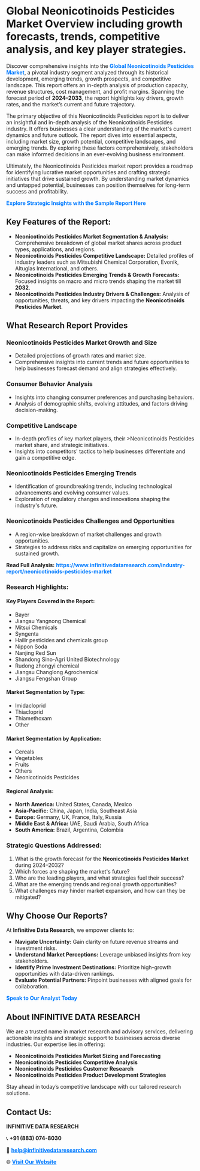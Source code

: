 <h1>Global Neonicotinoids Pesticides Market Overview including growth forecasts, trends, competitive analysis, and key player strategies.</h1>
<p>
Discover comprehensive insights into the 
<a href="https://www.infinitivedataresearch.com/industry-report/neonicotinoids-pesticides-market" rel="dofollow" style="color: #007BFF; text-decoration: none;"><strong>Global Neonicotinoids Pesticides Market</strong></a>, a pivotal industry segment analyzed through its historical development, emerging trends, growth prospects, and competitive landscape. This report offers an in-depth analysis of production capacity, revenue structures, cost management, and profit margins. Spanning the forecast period of <strong>2024–2033</strong>, the report highlights key drivers, growth rates, and the market’s current and future trajectory.
</p>
<p>
The primary objective of this Neonicotinoids Pesticides report is to deliver an insightful and in-depth analysis of the Neonicotinoids Pesticides industry. It offers businesses a clear understanding of the market's current dynamics and future outlook. The report dives into essential aspects, including market size, growth potential, competitive landscapes, and emerging trends. By exploring these factors comprehensively, stakeholders can make informed decisions in an ever-evolving business environment.
</p>
<p>
Ultimately, the Neonicotinoids Pesticides market report provides a roadmap for identifying lucrative market opportunities and crafting strategic initiatives that drive sustained growth. By understanding market dynamics and untapped potential, businesses can position themselves for long-term success and profitability.
</p>
<p>
<a href="https://www.infinitivedataresearch.com/request-sample/reportId=111399" style="color: #007BFF; text-decoration: none;"><strong>Explore Strategic Insights with the Sample Report Here</strong></a>
</p>

<h2>Key Features of the Report:</h2>
<ul>
<li><strong>Neonicotinoids Pesticides Market Segmentation & Analysis:</strong> Comprehensive breakdown of global market shares across product types, applications, and regions.</li>
<li><strong>Neonicotinoids Pesticides Competitive Landscape:</strong> Detailed profiles of industry leaders such as Mitsubishi Chemical Corporation, Evonik, Altuglas International, and others.</li>
<li><strong>Neonicotinoids Pesticides Emerging Trends & Growth Forecasts:</strong> Focused insights on macro and micro trends shaping the market till <strong>2032</strong>.</li>
<li><strong>Neonicotinoids Pesticides Industry Drivers & Challenges:</strong> Analysis of opportunities, threats, and key drivers impacting the <strong>Neonicotinoids Pesticides Market</strong>.</li>
</ul>

<h2>What Research Report Provides</h2>
<h3>Neonicotinoids Pesticides Market Growth and Size</h3>
<ul>
<li>Detailed projections of growth rates and market size.</li>
<li>Comprehensive insights into current trends and future opportunities to help businesses forecast demand and align strategies effectively.</li>
</ul>

<h3>Consumer Behavior Analysis</h3>
<ul>
<li>Insights into changing consumer preferences and purchasing behaviors.</li>
<li>Analysis of demographic shifts, evolving attitudes, and factors driving decision-making.</li>
</ul>

<h3>Competitive Landscape</h3>
<ul>
<li>In-depth profiles of key market players, their >Neonicotinoids Pesticides market share, and strategic initiatives.</li>
<li>Insights into competitors' tactics to help businesses differentiate and gain a competitive edge.</li>
</ul>

<h3>Neonicotinoids Pesticides Emerging Trends</h3>
<ul>
<li>Identification of groundbreaking trends, including technological advancements and evolving consumer values.</li>
<li>Exploration of regulatory changes and innovations shaping the industry's future.</li>
</ul>

<h3>Neonicotinoids Pesticides Challenges and Opportunities</h3>
<ul>
<li>A region-wise breakdown of market challenges and growth opportunities.</li>
<li>Strategies to address risks and capitalize on emerging opportunities for sustained growth.</li>
</ul>
<p><strong>Read Full Analysis:</strong> <a href="https://www.infinitivedataresearch.com/industry-report/neonicotinoids-pesticides-market" rel="dofollow" style="color: #007BFF; text-decoration: none;"><strong>https://www.infinitivedataresearch.com/industry-report/neonicotinoids-pesticides-market</strong></a></p>
<h3>Research Highlights:</h3>
<h4>Key Players Covered in the Report:</h4>
<ul><li>Bayer</li><li>Jiangsu Yangnong Chemical</li><li>Mitsui Chemicals</li><li>Syngenta</li><li>Hailir pesticides and chemicals group</li><li>Nippon Soda</li><li>Nanjing Red Sun</li><li>Shandong Sino-Agri United Biotechnology</li><li>Rudong zhongyi chemical</li><li>Jiangsu Changlong Agrochemical</li><li>Jiangsu Fengshan Group</li></ul>
<h4>Market Segmentation by Type:</h4>
<ul><li>Imidacloprid</li><li>Thiacloprid</li><li>Thiamethoxam</li><li>Other</li></ul>
<h4>Market Segmentation by Application:</h4>
<ul><li>Cereals</li><li>Vegetables</li><li>Fruits</li><li>Others</li><li>Neonicotinoids Pesticides</li></ul>

<h4>Regional Analysis:</h4>
<ul>
<li><strong>North America:</strong> United States, Canada, Mexico</li>
<li><strong>Asia-Pacific:</strong> China, Japan, India, Southeast Asia</li>
<li><strong>Europe:</strong> Germany, UK, France, Italy, Russia</li>
<li><strong>Middle East & Africa:</strong> UAE, Saudi Arabia, South Africa</li>
<li><strong>South America:</strong> Brazil, Argentina, Colombia</li>
</ul>

<h3>Strategic Questions Addressed:</h3>
<ol>
<li>What is the growth forecast for the <strong>Neonicotinoids Pesticides Market</strong> during 2024–2032?</li>
<li>Which forces are shaping the market's future?</li>
<li>Who are the leading players, and what strategies fuel their success?</li>
<li>What are the emerging trends and regional growth opportunities?</li>
<li>What challenges may hinder market expansion, and how can they be mitigated?</li>
</ol>

<h2>Why Choose Our Reports?</h2>
<p>At <strong>Infinitive Data Research</strong>, we empower clients to:</p>
<ul>
<li><strong>Navigate Uncertainty:</strong> Gain clarity on future revenue streams and investment risks.</li>
<li><strong>Understand Market Perceptions:</strong> Leverage unbiased insights from key stakeholders.</li>
<li><strong>Identify Prime Investment Destinations:</strong> Prioritize high-growth opportunities with data-driven rankings.</li>
<li><strong>Evaluate Potential Partners:</strong> Pinpoint businesses with aligned goals for collaboration.</li>
</ul>
<p><a href="https://www.infinitivedataresearch.com/industry-report/neonicotinoids-pesticides-market" rel="dofollow" style="color: #007BFF; text-decoration: none;"><strong>Speak to Our Analyst Today</strong></a></p>

<h2>About INFINITIVE DATA RESEARCH</h2>
<p>We are a trusted name in market research and advisory services, delivering actionable insights and strategic support to businesses across diverse industries. Our expertise lies in offering:</p>
<ul>
<li><strong>Neonicotinoids Pesticides Market Sizing and Forecasting</strong></li>
<li><strong>Neonicotinoids Pesticides Competitive Analysis</strong></li>
<li><strong>Neonicotinoids Pesticides Customer Research</strong></li>
<li><strong>Neonicotinoids Pesticides Product Development Strategies</strong></li>
</ul>
<p>Stay ahead in today’s competitive landscape with our tailored research solutions.</p>

<h2>Contact Us:</h2>
<p><strong>INFINITIVE DATA RESEARCH</strong></p>
<p>📞 <strong>+91 (883) 074-8030</strong></p>
<p>📧 <strong><a href="mailto:help@infinitivedataresearch.com" style="color: #007BFF;">help@infinitivedataresearch.com</a></strong></p>
<p>🌐 <strong><a href="https://www.infinitivedataresearch.com" rel="dofollow" style="color: #007BFF;">Visit Our Website</a></strong></p>